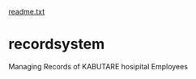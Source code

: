 [readme.txt](https://github.com/eulade-2000/recordsystem/files/7052571/readme.txt)
# recordsystem
Managing Records of KABUTARE hosipital Employees

